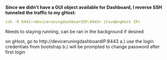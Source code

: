 **Since we didn't have a GUI object available for Dashboard, I reverse SSH tunneled the traffic to my gHost:**
```yaml
ssh -R 8443:<deviceruningdashboardIP:8443> itsvm@<gHost IP>
```

Needs to staying running, can be ran in the background if desired 

on gHost, go to http://deviceruningdashboardIP:8443
    a.) use the login credentials from bootstrap
    b.) will be prompted to change password after first login
